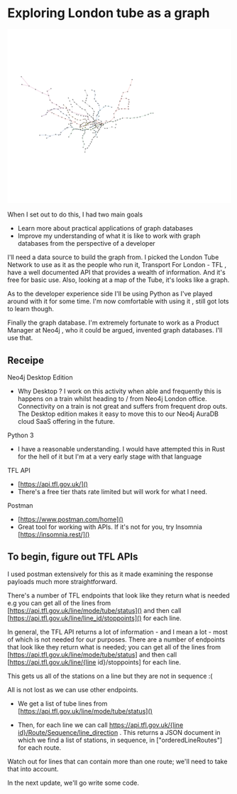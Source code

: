 # Exploring London tube as a graph

![London Tube from graph database](/img/tflTube/tfl.png)

When I set out to do this, I had two main goals

- Learn more about practical applications of graph databases 
- Improve my understanding of what it is like to work with graph databases from the perspective of a developer

I'll need a data source to build the graph from. I picked the London Tube Network to use as it as the people who run it, Transport For London - TFL , have a well documented API that provides a wealth of information.  And it's free for basic use.  Also, looking at a map of the Tube, it's looks like a graph. 

As to the developer experience side I'll be using Python as I've played around with it for some time.  I'm now comfortable with using it , still got lots to learn though. 

Finally the graph database.  I'm extremely fortunate to work as a Product Manager at Neo4j , who it could be argued, invented graph databases.   I'll use that. 


## Receipe
Neo4j Desktop Edition

- Why Desktop ?  I work on this activity when able and frequently this is happens on a train whilst heading to / from Neo4j London office.  Connectivity on a train is not great and suffers from frequent drop outs.  The Desktop edition makes it easy to move this to our Neo4j AuraDB cloud SaaS offering in the future. 

Python 3

- I have a reasonable understanding. I would have attempted this in Rust for the hell of it but I'm at a very early stage with that language

TFL API

- [https://api.tfl.gov.uk/]()
- There's a free tier thats rate limited but will work for what I need.  

Postman

- [https://www.postman.com/home]()
- Great tool for working with APIs.  If it's not for you, try Insomnia [https://insomnia.rest/]()


## To begin, figure out TFL APIs

I used postman extensively for this as it made examining the response payloads much more straightforward. 

There's a number of TFL endpoints that look like they return what is needed e.g you can get all of the lines from [https://api.tfl.gov.uk/line/mode/tube/status]() and then call [https://api.tfl.gov.uk/line/line_id/stoppoints]() for each line.  

In general, the TFL API returns a lot of information - and I mean a lot - most of which is not needed for our purposes.  There are a number of endpoints that look like they return what is needed; you can get all of the lines from [https://api.tfl.gov.uk/line/mode/tube/status] and then call [https://api.tfl.gov.uk/line/{line id}/stoppoints] for each line.  

This gets us all of the stations on a line but they are not in sequence :(

All is not lost as we can use other endpoints.

- We get a list of tube lines from [https://api.tfl.gov.uk/line/mode/tube/status]()

- Then, for each line we can call [https://api.tfl.gov.uk/{line id}/Route/Sequence/line_direction]() .  This returns a JSON document in which we find a list of stations, in sequence, in ["orderedLineRoutes"] for each route.  

Watch out for lines that can contain more than one route; we'll need to take that into account. 


In the next update, we'll go write some code. 


